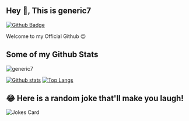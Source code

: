 ## Hey 👋, This is generic7
[![Github Badge](https://img.shields.io/badge/-generic7-grey?style=flat&logo=github&logoColor=white&link=https://github.com/generic7/)](https://www.github.com/generic7/) <p align='left'>Welcome to my Official Github 😉</p>
## Some of my Github Stats
<p align=left> <img src=https://komarev.com/ghpvc/?username=generic7 alt=generic7 /> </p>

[![Github stats](https://github-readme-stats.vercel.app/api?username=generic7&show_icons=true&include_all_commits=true)](https://github.com/generic7/github-readme-stats)
[![Top Langs](https://github-readme-stats.vercel.app/api/top-langs/?username=generic7&layout=compact)](https://github.com/generic7/github-readme-stats)
## 😂 Here is a random joke that'll make you laugh!
![Jokes Card](https://readme-jokes.vercel.app/api)
